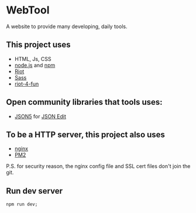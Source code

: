 WebTool
=======

A website to provide many developing, daily tools.

## This project uses
* HTML, Js, CSS
* [node.js](https://nodejs.org/en/) and [npm](https://www.npmjs.com/)
* [Riot](https://riot.js.org/)
* [Sass](https://sass-lang.com/)
* [riot-4-fun](https://www.npmjs.com/package/riot-4-fun)

## Open community libraries that tools uses:
* [JSON5](https://json5.org/) for [JSON Edit](https://webtool.zii.tw/json)

## To be a HTTP server, this project also uses
* [nginx](https://nginx.org/)
* [PM2](http://pm2.keymetrics.io/)

P.S. for security reason, the nginx config file and SSL cert files don't join the git.

## Run dev server
```
npm run dev;
```